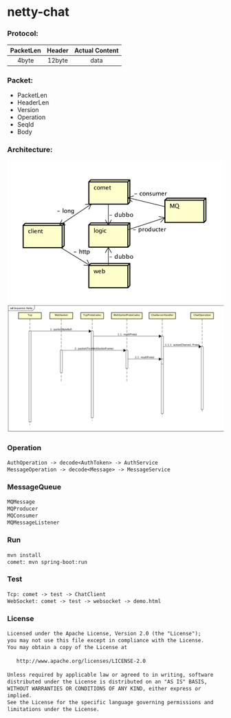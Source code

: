 # netty-chat

### Protocol:

| PacketLen  | Header  | Actual Content |
| :----: |:-------:| :-------------:|
| 4byte  | 12byte   |   data  |

###  Packet:
- PacketLen
- HeaderLen
- Version
- Operation
- SeqId
- Body

### Architecture:

<img src="https://raw.githubusercontent.com/im-qq/netty-chat/master/docs/architecture.png" width="500">
<img src="https://raw.githubusercontent.com/im-qq/netty-chat/master/docs/proto.png" width="800">

### Operation

    AuthOperation -> decode<AuthToken> -> AuthService
    MessageOperation -> decode<Message> -> MessageService

### MessageQueue

    MQMessage
    MQProducer
    MQConsumer
    MQMessageListener

### Run

    mvn install
    comet: mvn spring-boot:run

### Test

    Tcp: comet -> test -> ChatClient
    WebSocket: comet -> test -> websocket -> demo.html
    
### License
    
    Licensed under the Apache License, Version 2.0 (the "License");
    you may not use this file except in compliance with the License.
    You may obtain a copy of the License at
    
       http://www.apache.org/licenses/LICENSE-2.0
    
    Unless required by applicable law or agreed to in writing, software
    distributed under the License is distributed on an "AS IS" BASIS,
    WITHOUT WARRANTIES OR CONDITIONS OF ANY KIND, either express or implied.
    See the License for the specific language governing permissions and
    limitations under the License.